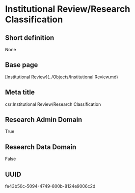 # Institutional Review/Research Classification
## Short definition
None
## Base page
[Institutional Review](../Objects/Institutional Review.md)
## Meta title
csr:Institutional Review/Research Classification
## Research Admin Domain
True
## Research Data Domain
False
## UUID
fe43b50c-5094-4749-800b-8124e9006c2d

